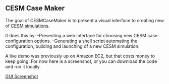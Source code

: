 CESM Case Maker
---

The goal of CESMCaseMaker is to present a visual interface to creating new of [CESM simulations](http://www.cesm.ucar.edu/models/cesm1.0/).

It does this by:
-Presenting a web interface for choosing new CESM case configuration options.
-Generating a shell script automating the configuration, building and launching of a new CESM simulation.

A live demo was previously up on Amazon EC2, but that costs money to keep going. For now here is a screenshot, or you can download the code and run it locally.

[GUI Screenshot](http://i.imgur.com/n1SwD.png)